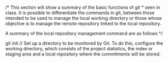 /* This section will show a summary of the basic functions of git * seen in class.
It is possible to differentiate the commands in git, between those intended to be used to manage the local working directory or those whose objective is to manage the remote repository linked to the local repository.

   A summary of the local repository management command are as follows */
   
   
 
git init // Set up a directory to be monitored by Git. To do this, configure the working directory, which consists of the project statistics, the index or staging area and a local repository where the commitments will be stored.
